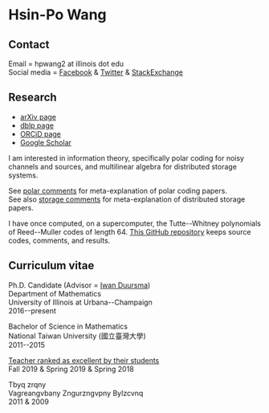 
# Hsin-Po Wang

## Contact

Email = hpwang2 at illinois dot edu  
Social media
= [Facebook](https://www.facebook.com/Xymbol.1)
& [Twitter](https://twitter.com/Xymbol_1)
& [StackExchange](https://stackexchange.com/users/4418253/symbol-1)

## Research

* [arXiv page](https://arxiv.org/a/wang_h_8.html)  
* [dblp page](https://dblp.org/pid/75/329-1.html)  
* [ORCiD page](https://orcid.org/0000-0003-2574-1510)  
* [Google Scholar](https://scholar.google.com/citations?user=tJ8-ChgAAAAJ)

I am interested in information theory, specifically
polar coding for noisy channels and sources, and
multilinear algebra for distributed storage systems.

See [polar comments](/polar) for meta-explanation of polar coding papers.  
See also [storage comments](/storage) for
meta-explanation of distributed storage papers.  

I have once computed, on a supercomputer,
the Tutte--Whitney polynomials of Reed--Muller codes of length 64.
[This GitHub repository](https://github.com/Symbol1/BlueWaters-RM64)
keeps source codes, comments, and results.

## Curriculum vitae

Ph.D. Candidate
(Advisor = [Iwan Duursma](https://faculty.math.illinois.edu/~duursma/))  
Department of Mathematics  
University of Illinois at Urbana--Champaign  
2016--present

Bachelor of Science in Mathematics  
National Taiwan University (國立臺灣大學)  
2011--2015

[Teacher ranked as excellent by their students]  
Fall 2019 & Spring 2019 & Spring 2018  

Tbyq zrqny  
Vagreangvbany Zngurzngvpny Bylzcvnq  
2011 & 2009

[Google Translate pronounces]: https://translate.google.com/#view=home&op=translate&sl=auto&tl=zh-TW&text=王新博
[Teacher ranked as excellent by their students]: https://citl.illinois.edu/citl-101/measurement-evaluation/teaching-evaluation/teaching-evaluations-(ices)/teachers-ranked-as-excellent
